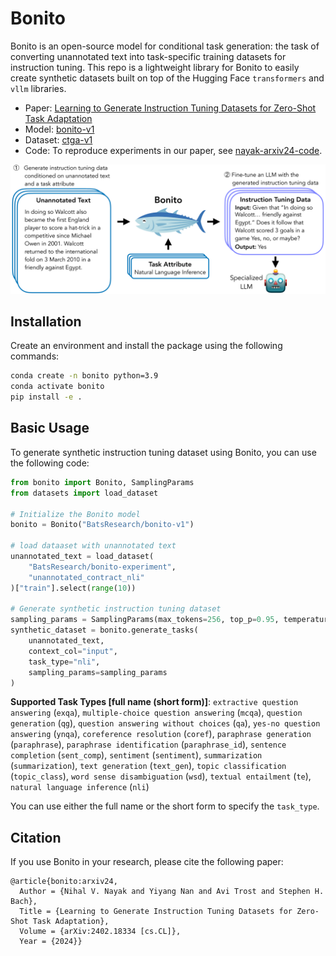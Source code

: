 # Bonito

Bonito is an open-source model for conditional task generation: the task of converting unannotated text into task-specific training datasets for instruction tuning. This repo is a lightweight library for Bonito to easily create synthetic datasets built on top of the Hugging Face `transformers` and `vllm` libraries.

- Paper: [Learning to Generate Instruction Tuning Datasets for
Zero-Shot Task Adaptation](https://arxiv.org/abs/2402.18334)
- Model: [bonito-v1](https://huggingface.co/BatsResearch/bonito-v1)
- Dataset: [ctga-v1](https://huggingface.co/datasets/BatsResearch/ctga-v1)
- Code: To reproduce experiments in our paper, see [nayak-arxiv24-code](https://github.com/BatsResearch/nayak-arxiv24-code).

![Bonito](assets/workflow.png)

## Installation
Create an environment and install the package using the following commands:
```bash
conda create -n bonito python=3.9
conda activate bonito
pip install -e .
```

## Basic Usage
To generate synthetic instruction tuning dataset using Bonito, you can use the following code:
```python
from bonito import Bonito, SamplingParams
from datasets import load_dataset

# Initialize the Bonito model
bonito = Bonito("BatsResearch/bonito-v1")

# load dataaset with unannotated text
unannotated_text = load_dataset(
    "BatsResearch/bonito-experiment",
    "unannotated_contract_nli"
)["train"].select(range(10))

# Generate synthetic instruction tuning dataset
sampling_params = SamplingParams(max_tokens=256, top_p=0.95, temperature=0.5, n=1)
synthetic_dataset = bonito.generate_tasks(
    unannotated_text,
    context_col="input",
    task_type="nli",
    sampling_params=sampling_params
)
```

**Supported Task Types [full name (short form)]**: `extractive question answering` (`exqa`), `multiple-choice question answering` (`mcqa`), `question generation` (`qg`), `question answering without choices` (`qa`), `yes-no question answering` (`ynqa`), `coreference resolution` (`coref`), `paraphrase generation` (`paraphrase`), `paraphrase identification` (`paraphrase_id`), `sentence completion` (`sent_comp`), `sentiment` (`sentiment`), `summarization` (`summarization`), `text generation` (`text_gen`), `topic classification` (`topic_class`), `word sense disambiguation` (`wsd`), `textual entailment` (`te`), `natural language inference` (`nli`)

You can use either the full name or the short form to specify the `task_type`.


## Citation
If you use Bonito in your research, please cite the following paper:
```
@article{bonito:arxiv24,
  Author = {Nihal V. Nayak and Yiyang Nan and Avi Trost and Stephen H. Bach},
  Title = {Learning to Generate Instruction Tuning Datasets for Zero-Shot Task Adaptation},
  Volume = {arXiv:2402.18334 [cs.CL]},
  Year = {2024}}
```
